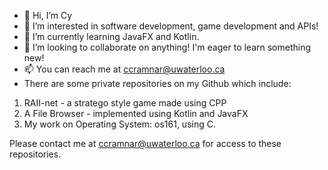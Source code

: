 - 👋 Hi, I’m Cy
- 👀 I’m interested in software development, game development and APIs! 
- 🌱 I’m currently learning JavaFX and Kotlin.
- 💞️ I’m looking to collaborate on anything! I'm eager to learn something new!
- 📫 You can reach me at ccramnar@uwaterloo.ca
- There are some private repositories on my Github which include:
1) RAII-net - a stratego style game made using CPP
2) A File Browser - implemented using Kotlin and JavaFX
3) My work on Operating System: os161, using C. 

Please contact me at ccramnar@uwaterloo.ca for access to these repositories. 

<!---
ccramnar/ccramnar is a ✨ special ✨ repository because its `README.md` (this file) appears on your GitHub profile.
You can click the Preview link to take a look at your changes.
--->
